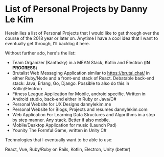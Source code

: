 # List of Personal Projects by Danny Le Kim

Herein lies a list of Personal Projects that I would like to get through over the course of the 2018 year or later on. Anytime I have a cool idea that I want to eventually get through, I'll backlog it here. 

Without further ado, here's the list: 

- Team Organizer (Kantasky) in a MEAN Stack, Kotlin and Electron (**IN PROGRESS**) 
- Brutalist Web Messaging Application similar to https://brutal.chat/ in either Ruby/Node and a front-end stack of React. Debatable back-end stack: Java, Erlang, Go, Django. Possible to also do this in Kotlin/Electron  
- Fitness League Application for Mobile, android specific. Written in Android studio, back-end either in Ruby or Java/C# 
- Personal Website for UX Designs dannylekim.me
- Personal Website for Blogs, Projects and resumes dannylekim.com
- Web Application For Learning Data Structures and Algorithms in a step by step manner. Any stack. Better if also mobile. 
- Mobile/Desktop Application for music (Launch Pad) 
- Younity The Formful Game, written in Unity C# 


Technologies that I eventually want to be able to use: 

React, Vue, Ruby/Ruby on Rails, Kotlin, Electron, Unity (better)

